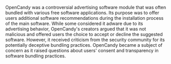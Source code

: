 OpenCandy was a controversial advertising software module that was often bundled with various free software applications. Its purpose was to offer users additional software recommendations during the installation process of the main software. While some considered it adware due to its advertising behavior, OpenCandy's creators argued that it was not malicious and offered users the choice to accept or decline the suggested software. However, it received criticism from the security community for its potentially deceptive bundling practices. OpenCandy became a subject of concern as it raised questions about users' consent and transparency in software bundling practices.
